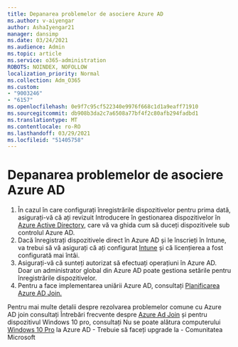 ```yaml
---
title: Depanarea problemelor de asociere Azure AD
ms.author: v-aiyengar
author: AshaIyengar21
manager: dansimp
ms.date: 03/24/2021
ms.audience: Admin
ms.topic: article
ms.service: o365-administration
ROBOTS: NOINDEX, NOFOLLOW
localization_priority: Normal
ms.collection: Adm_O365
ms.custom:
- "9003246"
- "6157"
ms.openlocfilehash: 0e9f7c95cf522340e9976f668c1d1a9eaff71910
ms.sourcegitcommit: db908b3da2c7a6508a77bf4f2c80afb294fadbd1
ms.translationtype: MT
ms.contentlocale: ro-RO
ms.lasthandoff: 03/29/2021
ms.locfileid: "51405758"
---
```

# <a name="troubleshoot-azure-ad-join-issues"></a>Depanarea problemelor de asociere Azure AD

1. În cazul în care configurați înregistrările dispozitivelor pentru prima dată, asigurați-vă că ați revizuit Introducere în gestionarea dispozitivelor în [Azure Active Directory,](https://docs.microsoft.com/azure/active-directory/devices/overview) care vă va ghida cum să duceți dispozitivele sub controlul Azure AD. 
1. Dacă înregistrați dispozitivele direct în Azure AD și le înscrieți în Intune, va trebui să [](https://docs.microsoft.com/mem/intune/fundamentals/licenses-assign) vă asigurați că ați configurat [Intune](https://docs.microsoft.com/mem/intune/enrollment/device-enrollment) și că licențierea a fost configurată mai întâi.
1. Asigurați-vă că sunteți autorizat să efectuați operațiuni în Azure AD. Doar un administrator global din Azure AD poate gestiona setările pentru înregistrările dispozitivelor.
1. Pentru a face implementarea uniării Azure AD, consultați [Planificarea Azure AD Join.](https://docs.microsoft.com/azure/active-directory/devices/azureadjoin-plan)

Pentru mai multe detalii despre rezolvarea problemelor comune cu Azure AD join consultați Întrebări frecvente despre [Azure Ad Join](https://docs.microsoft.com/azure/active-directory/devices/faq#azure-ad-join-faq) și pentru dispozitivul Windows 10 pro, consultați Nu se poate alătura computerului [Windows 10 Pro](https://answers.microsoft.com/en-us/msoffice/forum/msoffice_install-mso_win10-mso_365hp/unable-to-join-windows-10-pro-machine-to-azure-ad/abb1ca7d-b317-45ec-a628-e1c10eae2900) la Azure AD - Trebuie să faceți upgrade la - Comunitatea Microsoft
